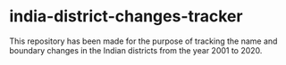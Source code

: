 # india-district-changes-tracker
This repository has been made for the purpose of tracking the name and boundary changes in the Indian districts from the year 2001 to 2020.
